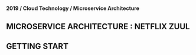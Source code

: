 #### 2019 / Cloud Technology / Microservice Architecture

## MICROSERVICE ARCHITECTURE : NETFLIX ZUUL

## GETTING START

